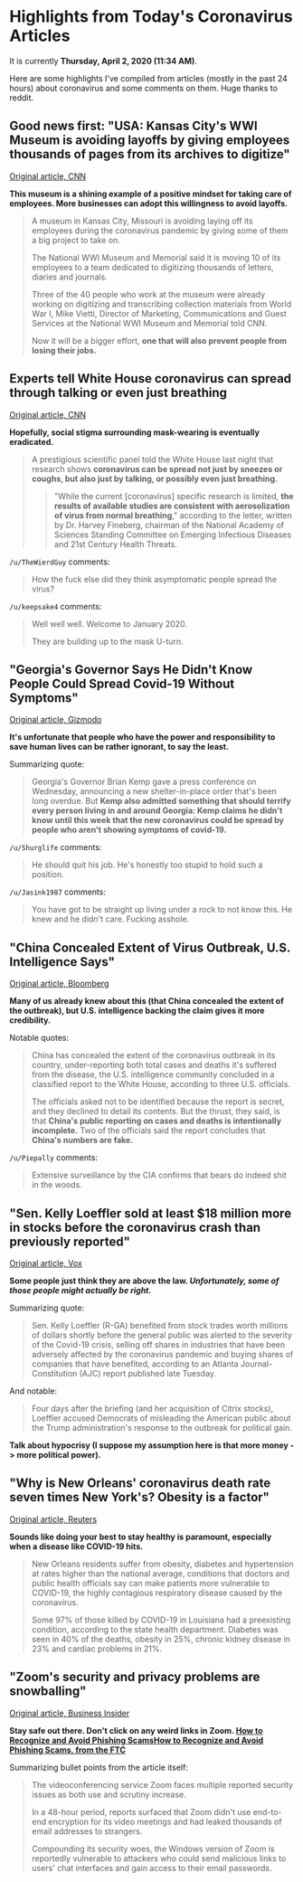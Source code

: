 # Highlights from Today's Coronavirus Articles

It is currently **Thursday, April 2, 2020 (11:34 AM)**.

Here are some highlights I've compiled from articles (mostly in the past 24 hours) about coronavirus and some comments on them. Huge thanks to reddit.

## Good news first: "USA: Kansas City's WWI Museum is avoiding layoffs by giving employees thousands of pages from its archives to digitize"

[Original article, CNN](https://edition.cnn.com/style/article/digitize-wwi-documents-museum-trnd/index.html)

**This museum is a shining example of a positive mindset for taking care of employees. More businesses can adopt this willingness to avoid layoffs.**

> A museum in Kansas City, Missouri is avoiding laying off its employees during the coronavirus pandemic by giving some of them a big project to take on.
> 
> The National WWI Museum and Memorial said it is moving 10 of its employees to a team dedicated to digitizing thousands of letters, diaries and journals.
> 
> Three of the 40 people who work at the museum were already working on digitizing and transcribing collection materials from World War I, Mike Vietti, Director of Marketing, Communications and Guest Services at the National WWI Museum and Memorial told CNN.
>
> Now it will be a bigger effort, **one that will also prevent people from losing their jobs.**


## Experts tell White House coronavirus can spread through talking or even just breathing

[Original article, CNN](https://www.cnn.com/world/live-news/coronavirus-pandemic-04-02-20-intl/h_1ddd8f1a1526b889df5a51281b593c4c)

**Hopefully, social stigma surrounding mask-wearing is eventually eradicated.**

> A prestigious scientific panel told the White House last night that research shows **coronavirus can be spread not just by sneezes or coughs, but also just by talking, or possibly even just breathing.**
>
> > "While the current [coronavirus] specific research is limited, **the results of available studies are consistent with aerosolization of virus from normal breathing**," according to the letter, written by Dr. Harvey Fineberg, chairman of the National Academy of Sciences Standing Committee on Emerging Infectious Diseases and 21st Century Health Threats. 

`/u/TheWierdGuy` comments:

> How the fuck else did they think asymptomatic people spread the virus?

`/u/keepsake4` comments:

> Well well well. Welcome to January 2020.
>
> They are building up to the mask U-turn.


## "Georgia's Governor Says He Didn't Know People Could Spread Covid-19 Without Symptoms"

[Original article, Gizmodo](https://gizmodo.com/georgias-idiot-governor-says-he-didnt-know-people-could-1842636191)

**It's unfortunate that people who have the power and responsibility to save human lives can be rather ignorant, to say the least.**

Summarizing quote:

> Georgia's Governor Brian Kemp gave a press conference on Wednesday, announcing a new shelter-in-place order that's been long overdue. But **Kemp also admitted something that should terrify every person living in and around Georgia: Kemp claims he didn't know until this week that the new coronavirus could be spread by people who aren't showing symptoms of covid-19.**

`/u/Shurglife` comments:

> He should quit his job. He's honestly too stupid to hold such a position.

`/u/Jasink1987` comments:

> You have got to be straight up living under a rock to not know this. He knew and he didn't care. Fucking asshole.

## "China Concealed Extent of Virus Outbreak, U.S. Intelligence Says"

[Original article, Bloomberg](https://www.bloomberg.com/news/articles/2020-04-01/china-concealed-extent-of-virus-outbreak-u-s-intelligence-says)

**Many of us already knew about this (that China concealed the extent of the outbreak), but U.S. intelligence backing the claim gives it more credibility.**

Notable quotes:

> China has concealed the extent of the coronavirus outbreak in its country, under-reporting both total cases and deaths it's suffered from the disease, the U.S. intelligence community concluded in a classified report to the White House, according to three U.S. officials.
> 
> The officials asked not to be identified because the report is secret, and they declined to detail its contents. But the thrust, they said, is that **China's public reporting on cases and deaths is intentionally incomplete.** Two of the officials said the report concludes that **China's numbers are fake.**

`/u/Piepally` comments:

> Extensive surveillance by the CIA confirms that bears do indeed shit in the woods.

## "Sen. Kelly Loeffler sold at least $18 million more in stocks before the coronavirus crash than previously reported"

[Original article, Vox](https://www.vox.com/policy-and-politics/2020/4/1/21202900/kelly-loeffler-stock-sales-coronavirus-pandemic)

**Some people just think they are above the law. *Unfortunately, some of those people might actually be right.*** 

Summarizing quote: 

> Sen. Kelly Loeffler (R-GA) benefited from stock trades worth millions of dollars shortly before the general public was alerted to the severity of the Covid-19 crisis, selling off shares in industries that have been adversely affected by the coronavirus pandemic and buying shares of companies that have benefited, according to an Atlanta Journal-Constitution (AJC) report published late Tuesday.

And notable:

> Four days after the briefing (and her acquisition of Citrix stocks), Loeffler accused Democrats of misleading the American public about the Trump administration's response to the outbreak for political gain.

**Talk about hypocrisy (I suppose my assumption here is that more money -> more political power).**

## "Why is New Orleans' coronavirus death rate seven times New York's? Obesity is a factor"

[Original article, Reuters](https://www.reuters.com/article/us-health-coronavirus-new-orleans/why-is-new-orleans-coronavirus-death-rate-seven-times-new-yorks-obesity-is-a-factor-idUSKBN21K1B0?utm_source=reddit.com)

**Sounds like doing your best to stay healthy is paramount, especially when a disease like COVID-19 hits.**

> New Orleans residents suffer from obesity, diabetes and hypertension at rates higher than the national average, conditions that doctors and public health officials say can make patients more vulnerable to COVID-19, the highly contagious respiratory disease caused by the coronavirus.
> 
> Some 97% of those killed by COVID-19 in Louisiana had a preexisting condition, according to the state health department. Diabetes was seen in 40% of the deaths, obesity in 25%, chronic kidney disease in 23% and cardiac problems in 21%. 


## "Zoom's security and privacy problems are snowballing"

[Original article, Business Insider](https://www.businessinsider.com/zoom-facing-multiple-reported-security-issues-amid-coronavirus-crisis-2020-4?r=US&IR=T&utm_source=reddit.com)

**Stay safe out there. Don't click on any weird links in Zoom. [How to Recognize and Avoid Phishing ScamsHow to Recognize and Avoid Phishing Scams, from the FTC](https://www.consumer.ftc.gov/articles/how-recognize-and-avoid-phishing-scams)**

Summarizing bullet points from the article itself:

> The videoconferencing service Zoom faces multiple reported security issues as both use and scrutiny increase.
> 
> In a 48-hour period, reports surfaced that Zoom didn't use end-to-end encryption for its video meetings and had leaked thousands of email addresses to strangers.
> 
> Compounding its security woes, the Windows version of Zoom is reportedly vulnerable to attackers who could send malicious links to users' chat interfaces and gain access to their email passwords.

